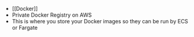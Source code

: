 - [[Docker]]
- Private Docker Registry on AWS
- This is where you store your Docker images so they can be run by ECS or Fargate